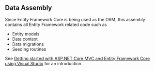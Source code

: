## Data Assembly
Since Entity Framework Core is being used as the ORM, this assembly contains all Entity Framework related code such as 

- Entity models
- Data context
- Data migrations
- Seeding routines

See [Getting started with ASP.NET Core MVC and Entity Framework Core using Visual Studio](https://docs.microsoft.com/en-us/aspnet/core/data/ef-mvc/intro) for an introduction
